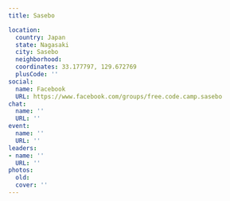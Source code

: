 ```yaml
---
title: Sasebo

location:
  country: Japan
  state: Nagasaki
  city: Sasebo
  neighborhood: 
  coordinates: 33.177797, 129.672769
  plusCode: ''
social:
  name: Facebook
  URL: https://www.facebook.com/groups/free.code.camp.sasebo
chat:
  name: ''
  URL: ''
event:
  name: ''
  URL: ''
leaders:
- name: ''
  URL: ''
photos:
  old: 
  cover: ''
---
```

